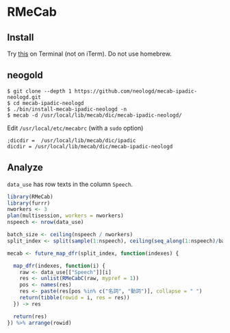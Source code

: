 # RMeCab

## Install
Try [this](https://github.com/IshidaMotohiro/RMeCab/issues/21#issuecomment-1113888363) on Terminal (not on iTerm). Do not use homebrew.

## neogold

```
$ git clone --depth 1 https://github.com/neologd/mecab-ipadic-neologd.git
$ cd mecab-ipadic-neologd
$ ./bin/install-mecab-ipadic-neologd -n
$ mecab -d /usr/local/lib/mecab/dic/mecab-ipadic-neologd/
```

Edit `/usr/local/etc/mecabrc` (with a `sudo` option)
```
;dicdir =  /usr/local/lib/mecab/dic/ipadic
dicdir = /usr/local/lib/mecab/dic/mecab-ipadic-neologd
```

## Analyze
`data_use` has row texts in the column `Speech`.

```r
library(RMeCab)
library(furrr)
nworkers <- 3
plan(multisession, workers = nworkers)
nspeech <- nrow(data_use)

batch_size <- ceiling(nspeech / nworkers)
split_index <- split(sample(1:nspeech), ceiling(seq_along(1:nspeech)/batch_size))

mecab <- future_map_dfr(split_index, function(indexes) {

  map_dfr(indexes, function(i) {
    raw <- data_use[["Speech"]][i]
    res <- unlist(RMeCabC(raw, mypref = 1))
    pos <- names(res)
    res <- paste(res[pos %in% c("名詞", "動詞")], collapse = " ")
    return(tibble(rowid = i, res = res))
  }) -> res

  return(res)
}) %>% arrange(rowid)
```
